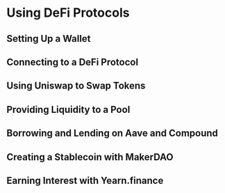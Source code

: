 # Using DeFi Protocols

## Setting Up a Wallet

## Connecting to a DeFi Protocol

## Using Uniswap to Swap Tokens

## Providing Liquidity to a Pool

## Borrowing and Lending on Aave and Compound

## Creating a Stablecoin with MakerDAO

## Earning Interest with Yearn.finance

